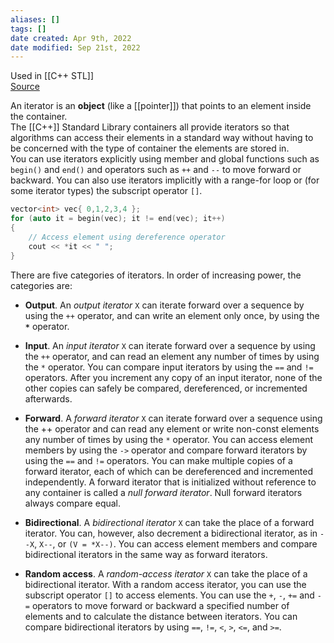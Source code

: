 ```yaml
---
aliases: []
tags: []
date created: Apr 9th, 2022
date modified: Sep 21st, 2022
---
```

Used in [[C++ STL]]  
[Source](https://docs.microsoft.com/en-us/cpp/standard-library/iterators?view=msvc-170)

An iterator is an **object** (like a [[pointer]]) that points to an element inside the container.  
The [[C++]] Standard Library containers all provide iterators so that algorithms can access their elements in a standard way without having to be concerned with the type of container the elements are stored in.  
You can use iterators explicitly using member and global functions such as `begin()` and `end()` and operators such as `++` and `--` to move forward or backward. You can also use iterators implicitly with a range-for loop or (for some iterator types) the subscript operator `[]`.

```c++
vector<int> vec{ 0,1,2,3,4 };
for (auto it = begin(vec); it != end(vec); it++)
{
    // Access element using dereference operator
    cout << *it << " ";
}
```

There are five categories of iterators. In order of increasing power, the categories are:
- **Output**. An _output iterator_ `X` can iterate forward over a sequence by using the `++` operator, and can write an element only once, by using the **`*`** operator.

- **Input**. An _input iterator_ `X` can iterate forward over a sequence by using the `++` operator, and can read an element any number of times by using the `*` operator. You can compare input iterators by using the `==` and `!=` operators. After you increment any copy of an input iterator, none of the other copies can safely be compared, dereferenced, or incremented afterwards.
    
- **Forward**. A _forward iterator_ `X` can iterate forward over a sequence using the ++ operator and can read any element or write non-const elements any number of times by using the `*` operator. You can access element members by using the `->` operator and compare forward iterators by using the `==` and `!=` operators. You can make multiple copies of a forward iterator, each of which can be dereferenced and incremented independently. A forward iterator that is initialized without reference to any container is called a _null forward iterator_. Null forward iterators always compare equal.
    
- **Bidirectional**. A _bidirectional iterator_ `X` can take the place of a forward iterator. You can, however, also decrement a bidirectional iterator, as in `--X`, `X--`, or `(V = *X--)`. You can access element members and compare bidirectional iterators in the same way as forward iterators.
    
- **Random access**. A _random-access iterator_ `X` can take the place of a bidirectional iterator. With a random access iterator, you can use the subscript operator `[]` to access elements. You can use the `+`, `-`, `+=` and `-=` operators to move forward or backward a specified number of elements and to calculate the distance between iterators. You can compare bidirectional iterators by using `==`, `!=`, `<`, `>`, `<=`, and `>=`.